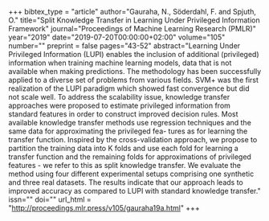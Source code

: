 +++
bibtex_type = "article"
author="Gauraha, N., Söderdahl, F. and Spjuth, O."
title="Split Knowledge Transfer in Learning Under Privileged Information Framework"
journal="Proceedings of Machine Learning Research (PMLR)"
year="2019"
date="2019-07-20T00:00:00+02:00"
volume="105"
number=""
preprint = false
pages="43-52"
abstract="Learning Under Privileged Information (LUPI) enables the inclusion of additional (privileged) information when training machine learning models, data that is not available when making predictions. The methodology has been successfully applied to a diverse set of problems from various fields. SVM+ was the first realization of the LUPI paradigm which showed fast convergence but did not scale well. To address the scalability issue, knowledge transfer approaches were proposed to estimate privileged information from standard features in order to construct improved decision rules. Most available knowledge transfer methods use regression techniques and the same data for approximating the privileged fea- tures as for learning the transfer function. Inspired by the cross-validation approach, we propose to partition the training data into K folds and use each fold for learning a transfer function and the remaining folds for approximations of privileged features - we refer to this as split knowledge transfer. We evaluate the method using four different experimental setups comprising one synthetic and three real datasets. The results indicate that our approach leads to improved accuracy as compared to LUPI with standard knowledge transfer."
issn=""
doi=""
url_html = "http://proceedings.mlr.press/v105/gauraha19a.html"
+++
